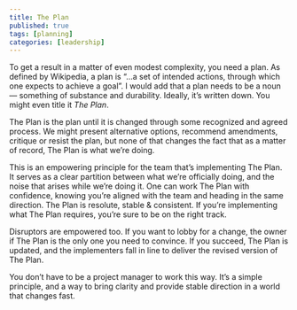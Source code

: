 ```yaml
---
title: The Plan
published: true
tags: [planning]
categories: [leadership]
---
```


To get a result in a matter of even modest complexity, you need a plan.
As defined by Wikipedia, a plan is “…a set of intended actions, through
which one expects to achieve a goal”. I would add that a plan needs to
be a noun — something of substance and durability. Ideally, it’s written
down. You might even title it *The Plan*.

The Plan is the plan until it is changed through some recognized and
agreed process. We might present alternative options, recommend
amendments, critique or resist the plan, but none of that changes the
fact that as a matter of record, The Plan is what we’re doing.

This is an empowering principle for the team that’s implementing The
Plan. It serves as a clear partition between what we’re officially
doing, and the noise that arises while we’re doing it. One can work The
Plan with confidence, knowing you’re aligned with the team and heading
in the same direction. The Plan is resolute, stable & consistent. If
you’re implementing what The Plan requires, you’re sure to be on the
right track.

Disruptors are empowered too. If you want to lobby for a change, the
owner if The Plan is the only one you need to convince. If you succeed,
The Plan is updated, and the implementers fall in line to deliver the
revised version of The Plan.

You don’t have to be a project manager to work this way. It’s a simple
principle, and a way to bring clarity and provide stable direction in a
world that changes fast.

